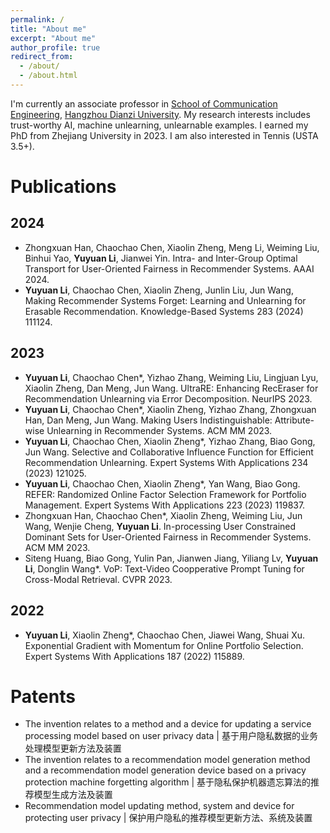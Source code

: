 ```yaml
---
permalink: /
title: "About me"
excerpt: "About me"
author_profile: true
redirect_from: 
  - /about/
  - /about.html
---
```


I'm currently an associate professor in [School of Communication Engineering](https://comm.hdu.edu.cn/main.htm), [Hangzhou Dianzi University](https://www.hdu.edu.cn/main.htm). My research interests includes trust-worthy AI, machine unlearning, unlearnable examples. I earned my PhD from Zhejiang University in 2023. I am also interested in Tennis (USTA 3.5+).

Publications
======

2024
------
* Zhongxuan Han, Chaochao Chen, Xiaolin Zheng, Meng Li, Weiming Liu, Binhui Yao, **Yuyuan Li**, Jianwei Yin. Intra- and Inter-Group Optimal Transport for User-Oriented Fairness in Recommender Systems. AAAI 2024.
* **Yuyuan Li**, Chaochao Chen, Xiaolin Zheng, Junlin Liu, Jun Wang, Making Recommender Systems Forget: Learning and Unlearning for Erasable Recommendation. Knowledge-Based Systems 283 (2024) 111124.

2023
------
* **Yuyuan Li**, Chaochao Chen*, Yizhao Zhang, Weiming Liu, Lingjuan Lyu, Xiaolin Zheng, Dan Meng, Jun Wang. UltraRE: Enhancing RecEraser for Recommendation Unlearning via Error Decomposition. NeurIPS 2023.
* **Yuyuan Li**, Chaochao Chen*, Xiaolin Zheng, Yizhao Zhang, Zhongxuan Han, Dan Meng, Jun Wang. Making Users Indistinguishable: Attribute-wise Unlearning in Recommender Systems. ACM MM 2023.
* **Yuyuan Li**, Chaochao Chen, Xiaolin Zheng*, Yizhao Zhang, Biao Gong, Jun Wang. Selective and Collaborative Influence Function for Efficient Recommendation Unlearning. Expert Systems With Applications 234 (2023) 121025.
* **Yuyuan Li**, Chaochao Chen, Xiaolin Zheng*, Yan Wang, Biao Gong. REFER: Randomized Online Factor Selection Framework for Portfolio Management. Expert Systems With Applications 223 (2023) 119837.
* Zhongxuan Han, Chaochao Chen*, Xiaolin Zheng, Weiming Liu, Jun Wang, Wenjie Cheng, **Yuyuan Li**. In-processing User Constrained Dominant Sets for User-Oriented Fairness in Recommender Systems. ACM MM 2023.
* Siteng Huang, Biao Gong, Yulin Pan, Jianwen Jiang, Yiliang Lv, **Yuyuan Li**, Donglin Wang*. VoP: Text-Video Coopperative Prompt Tuning for Cross-Modal Retrieval. CVPR 2023.

2022
------
* **Yuyuan Li**, Xiaolin Zheng*, Chaochao Chen, Jiawei Wang, Shuai Xu. Exponential Gradient with Momentum for Online Portfolio Selection. Expert Systems With Applications 187 (2022) 115889.


Patents
======
* The invention relates to a method and a device for updating a service processing model based on user privacy data | 基于用户隐私数据的业务处理模型更新方法及装置
* The invention relates to a recommendation model generation method and a recommendation model generation device based on a privacy protection machine forgetting algorithm | 基于隐私保护机器遗忘算法的推荐模型生成方法及装置
* Recommendation model updating method, system and device for protecting user privacy | 保护用户隐私的推荐模型更新方法、系统及装置
